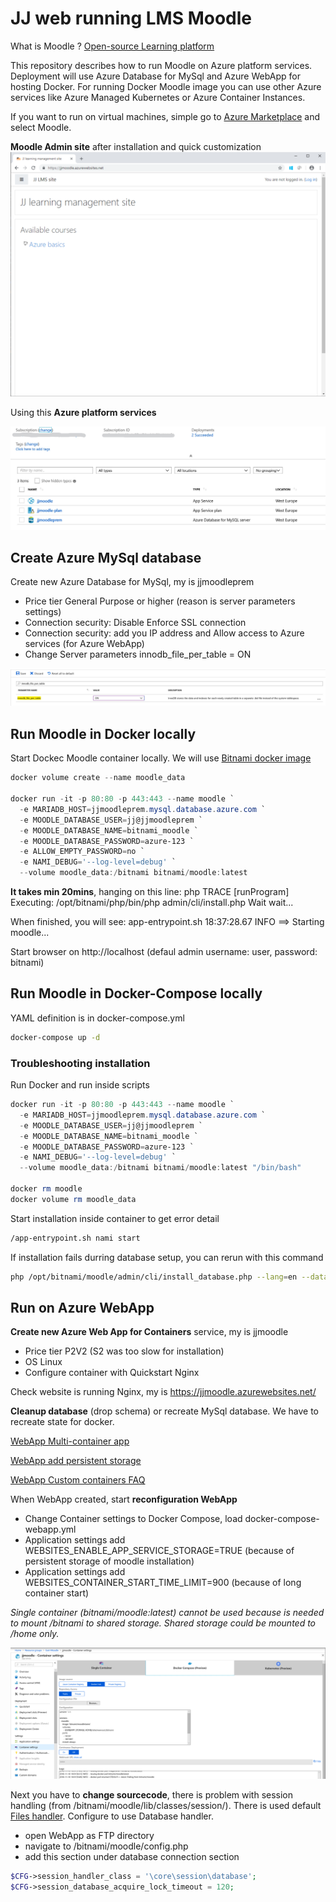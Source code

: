 # JJ web running LMS Moodle

What is Moodle ? [Open-source Learning platform](https://moodle.org/)

This repository describes how to run Moodle on Azure platform services. Deployment will use Azure Database for MySql and Azure WebApp for hosting Docker. For running Docker Moodle image you can use other Azure services like Azure Managed Kubernetes or Azure Container Instances.

If you want to run on virtual machines, simple go to [Azure Marketplace](https://azuremarketplace.microsoft.com/en-us/marketplace/apps/bitnami.moodle?tab=Overview) and select Moodle.

**Moodle Admin site** after installation and quick customization
![Moodle Admin web](media/moodle-admin.png)

Using this **Azure platform services**

![Azure resources](media/azure-resources.jpg)

## Create Azure MySql database

Create new Azure Database for MySql, my is jjmoodleprem

- Price tier General Purpose or higher (reason is server parameters settings)
- Connection security: Disable Enforce SSL connection
- Connection security: add you IP address and Allow access to Azure services (for Azure WebApp)
- Change Server parameters innodb_file_per_table = ON

![mySql server settings](media/mysql-settings.jpg)

## Run Moodle in Docker locally

Start Dockec Moodle container locally. We will use [Bitnami docker image](https://github.com/bitnami/bitnami-docker-moodle#readme)

```powershell
docker volume create --name moodle_data

docker run -it -p 80:80 -p 443:443 --name moodle `
  -e MARIADB_HOST=jjmoodleprem.mysql.database.azure.com `
  -e MOODLE_DATABASE_USER=jj@jjmoodleprem `
  -e MOODLE_DATABASE_NAME=bitnami_moodle `
  -e MOODLE_DATABASE_PASSWORD=azure-123 `
  -e ALLOW_EMPTY_PASSWORD=no `
  -e NAMI_DEBUG='--log-level=debug' `
  --volume moodle_data:/bitnami bitnami/moodle:latest
```

**It takes min 20mins**, hanging on this line: php     TRACE [runProgram] Executing: /opt/bitnami/php/bin/php admin/cli/install.php
Wait wait...

When finished, you will see: app-entrypoint.sh 18:37:28.67 INFO  ==> Starting moodle...

Start browser on http://localhost (defaul admin username: user, password: bitnami)

## Run Moodle in Docker-Compose locally

YAML definition is in docker-compose.yml

```bash
docker-compose up -d
```

### Troubleshooting installation

Run Docker and run inside scripts

```powershell
docker run -it -p 80:80 -p 443:443 --name moodle `
  -e MARIADB_HOST=jjmoodleprem.mysql.database.azure.com `
  -e MOODLE_DATABASE_USER=jj@jjmoodleprem `
  -e MOODLE_DATABASE_NAME=bitnami_moodle `
  -e MOODLE_DATABASE_PASSWORD=azure-123 `
  -e NAMI_DEBUG='--log-level=debug' `
  --volume moodle_data:/bitnami bitnami/moodle:latest "/bin/bash"

docker rm moodle
docker volume rm moodle_data
```

Start installation inside container to get error detail

``` bash
/app-entrypoint.sh nami start
```

If installation fails durring database setup, you can rerun with this command

``` bash
php /opt/bitnami/moodle/admin/cli/install_database.php --lang=en --dataroot=/bitnami/moodle/moodledata --dbtype=mariadb --dbhost=jjmoodleprem.mysql.database.azure.com --dbport=3306 --dbname=bitnami_moodle --dbuser=jj@jjmoodleprem --dbpass=azure-123 --adminuser=user --adminpass=bitnami --adminemail=user@example.com --fullname="New Site" --shortname="New Site" --non-interactive --allow-unstable --agree-license
```

## Run on Azure WebApp

**Create new Azure Web App for Containers** service, my is jjmoodle

- Price tier P2V2 (S2 was too slow for installation)
- OS Linux
- Configure container with Quickstart Nginx

Check website is running Nginx, my is https://jjmoodle.azurewebsites.net/

**Cleanup database** (drop schema) or recreate MySql database. We have to recreate state for docker.

[WebApp Multi-container app](https://docs.microsoft.com/en-us/azure/app-service/containers/tutorial-multi-container-app)

[WebApp add persistent storage](https://docs.microsoft.com/en-us/azure/app-service/containers/tutorial-multi-container-app#add-persistent-storage)

[WebApp Custom containers FAQ](https://docs.microsoft.com/en-us/azure/app-service/containers/app-service-linux-faq#custom-containers)

When WebApp created, start **reconfiguration WebApp**

- Change Container settings to Docker Compose, load docker-compose-webapp.yml
- Application settings add WEBSITES_ENABLE_APP_SERVICE_STORAGE=TRUE (because of persistent storage of moodle installation)
- Application settings add WEBSITES_CONTAINER_START_TIME_LIMIT=900 (because of long container start)

*Single container (bitnami/moodle:latest) cannot be used because is needed to mount /bitnami to shared storage. Shared storage could be mounted to /home only.*

![WebApp Container settings](media/webapp-container.png)

Next you have to **change sourcecode**, there is problem with session handling (from /bitnami/moodle/lib/classes/session/). There is used default [Files handler](https://docs.moodle.org/26/en/Session_handling#Session_drivers). Configure to use Database handler.

- open WebApp as FTP directory
- navigate to /bitnami/moodle/config.php
- add this section under database connection section

```php
$CFG->session_handler_class = '\core\session\database';
$CFG->session_database_acquire_lock_timeout = 120;
```